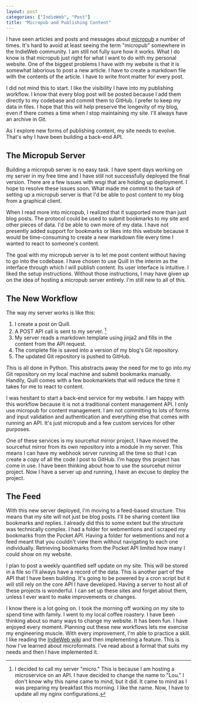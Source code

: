 ```yaml
---
layout: post
categories: ["IndieWeb", "Post"]
title: "Micropub and Publishing Content"
---
```


I have seen articles and posts and messages about [micropub](https://indieweb.org/micropub) a number of times. It's hard to avoid at least seeing the term "micropub" somewhere in the IndieWeb community. I am still not fully sure how it works. What I do know is that micropub just right for what I want to do with my personal website. One of the biggest problems I have with my website is that it is somewhat laborious to post a new article. I have to create a markdown file with the contents of the article. I have to write front matter for every post.

I did not mind this to start. I like the visibility I have into my publishing workflow. I know that every blog post will be posted because I add them directly to my codebase and commit them to GitHub. I prefer to keep my data in files. I hope that this will help preserve the longevity of my blog, even if there comes a time when I stop maintaining my site. I'll always have an archive in Git.

As I explore new forms of publishing content, my site needs to evolve. That's why I have been building a back-end API.

## The Micropub Server

Building a micropub server is no easy task. I have spent days working on my server in my free time and I have still not successfully deployed the final version. There are a few issues with wsgi that are holding up deployment. I hope to resolve these issues soon. What made me commit to the task of setting up a micropub server is that I'd be able to post content to my blog from a graphical client.

When I read more into micropub, I realized that it supported more than just blog posts. The protocol could be used to submit bookmarks to my site and other pieces of data. I'd be able to own more of my data. I have not presently added support for bookmarks or likes into this website because it would be  time-consuming to create a new markdown file every time I wanted to react to someone's content.

The goal with my micropub server is to let me post content without having to go into the codebase. I have chosen to use Quill in the interim as the interface through which I will publish content. Its user interface is intuitive. I liked the setup instructions. Without those instructions, I may have given up on the idea of hosting a micropub server entirely. I'm still new to all of this.

## The New Workflow

The way my server works is like this:

1. I create a post on Quill.
2. A POST API call is sent to my server. [^1]
3. My server reads a markdown template using jinja2 and fills in the content from the API request.
4. The complete file is saved into a version of my blog's Git repository.
5. The updated Git repository is pushed to GitHub.

This is all done in Python. This abstracts away the need for me to go into my Git repository on my local machine and submit bookmarks manually. Handily, Quill comes with a few bookmarklets that will reduce the time it takes for me to react to content.

I was hesitant to start a back-end service for my website. I am happy with this workflow because it is not a traditional content management API. I only use micropub for content management. I am not committing to lots of forms and input validation and authentication and everything else that comes with running an API. It's just micropub and a few custom services for other purposes.

One of these services is my sourcehut mirror project. I have moved the sourcehut mirror from its own repository into a module in my server. This means I can have my webhook server running all the time so that I can create a copy of all the code I post to GitHub. I'm happy this project has come in use. I have been thinking about how to use the sourcehut mirror project. Now I have a server up and running, I have an excuse to deploy the project.

## The Feed

With this new server deployed, I'm moving to a feed-based structure. This means that my site will not just be blog posts. I'll be sharing content like bookmarks and replies. I already did this to some extent but the structure was technically complex. I had a folder for webmentions and I scraped my bookmarks from the Pocket API. Having a folder for webmentions and not a feed meant that you couldn't view them without navigating to each one individually. Retrieving bookmarks from the Pocket API limited how many I could show on my website.

I plan to post a weekly quantified self update on my site. This will be stored in a file so I'll always have a record of the data. This is another part of the API that I have been building. It's going to be powered by a cron script but it will still rely on the core API I have developed. Having a server to host all of these projects is wonderful. I can set up these sites and forget about them, unless I ever want to make improvements or changes.

I know there is a lot going on. I took the morning off working on my site to spend time with family. I went to my local coffee roastery. I have been thinking about so many ways to change my website. It has been fun. I have enjoyed every moment. Planning out these new workflows lets me exercise my engineering muscle. With every improvement, I'm able to practice a skill. I like reading the [IndieWeb wiki](https://indieweb.org) and then implementing a feature. This is how I've learned about microformats. I've read about a format that suits my needs and then I have implemented it.

[^1]: I decided to call my server "micro." This is because I am hosting a microservice on an API. I have decided to change the name to "Lou." I don't know why this name came to mind, but it did. It came to mind as I was preparing my breakfast this morning. I like the name. Now, I have to update all my nginx configurations.